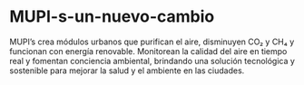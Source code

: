 # MUPI-s-un-nuevo-cambio
MUPI’s crea módulos urbanos que purifican el aire, disminuyen CO₂ y CH₄ y funcionan con energía renovable. Monitorean la calidad del aire en tiempo real y fomentan conciencia ambiental, brindando una solución tecnológica y sostenible para mejorar la salud y el ambiente en las ciudades.
